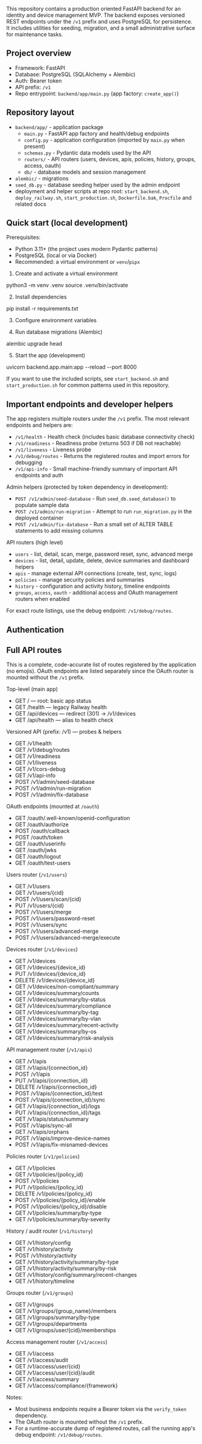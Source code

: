This repository contains a production oriented FastAPI backend for an identity and device management MVP. The backend exposes versioned REST endpoints under the `/v1` prefix and uses PostgreSQL for persistence. It includes utilities for seeding, migration, and a small administrative surface for maintenance tasks.

## Project overview

- Framework: FastAPI
- Database: PostgreSQL (SQLAlchemy + Alembic)
- Auth: Bearer token 
- API prefix: `/v1`
- Repo entrypoint: `backend/app/main.py` (app factory: `create_app()`)

## Repository layout

- `backend/app/` - application package
  - `main.py` - FastAPI app factory and health/debug endpoints
  - `config.py` - application configuration (imported by `main.py` when present)
  - `schemas.py` - Pydantic data models used by the API
  - `routers/` - API routers (users, devices, apis, policies, history, groups, access, oauth)
  - `db/` - database models and session management
- `alembic/` - migrations
- `seed_db.py` - database seeding helper used by the admin endpoint
- deployment and helper scripts at repo root: `start_backend.sh`, `deploy_railway.sh`, `start_production.sh`, `Dockerfile.bak`, `Procfile` and related docs

## Quick start (local development)

Prerequisites:

- Python 3.11+ (the project uses modern Pydantic patterns)
- PostgreSQL (local or via Docker)
- Recommended: a virtual environment or `venv`/`pipx`

1. Create and activate a virtual environment

  python3 -m venv .venv
  source .venv/bin/activate

2. Install dependencies

  pip install -r requirements.txt

3. Configure environment variables


4. Run database migrations (Alembic)

  alembic upgrade head

5. Start the app (development)

  uvicorn backend.app.main:app --reload --port 8000

If you want to use the included scripts, see `start_backend.sh` and `start_production.sh` for common patterns used in this repository.

## Important endpoints and developer helpers

The app registers multiple routers under the `/v1` prefix. The most relevant endpoints and helpers are:

- `/v1/health` - Health check (includes basic database connectivity check)
- `/v1/readiness` - Readiness probe (returns 503 if DB not reachable)
- `/v1/liveness` - Liveness probe
- `/v1/debug/routes` - Returns the registered routes and import errors for debugging
- `/v1/api-info` - Small machine-friendly summary of important API endpoints and auth

Admin helpers (protected by token dependency in development):

- `POST /v1/admin/seed-database` - Run `seed_db.seed_database()` to populate sample data
- `POST /v1/admin/run-migration` - Attempt to run `run_migration.py` in the deployed container
- `POST /v1/admin/fix-database` - Run a small set of ALTER TABLE statements to add missing columns

API routers (high level)

- `users` - list, detail, scan, merge, password reset, sync, advanced merge
- `devices` - list, detail, update, delete, device summaries and dashboard helpers
- `apis` - manage external API connections (create, test, sync, logs)
- `policies` - manage security policies and summaries
- `history` - configuration and activity history, timeline endpoints
- `groups`, `access`, `oauth` - additional access and OAuth management routers when enabled

For exact route listings, use the debug endpoint: `/v1/debug/routes`.

## Authentication


## Full API routes

This is a complete, code-accurate list of routes registered by the application (no emojis). OAuth endpoints are listed separately since the OAuth router is mounted without the `/v1` prefix.

Top-level (main app)
- GET  /                     — root: basic app status
- GET  /health               — legacy Railway health
- GET  /api/devices          — redirect (301) -> /v1/devices
- GET  /api/health           — alias to health check

Versioned API (prefix: /v1) — probes & helpers
- GET  /v1/health
- GET  /v1/debug/routes
- GET  /v1/readiness
- GET  /v1/liveness
- GET  /v1/cors-debug
- GET  /v1/api-info
- POST /v1/admin/seed-database
- POST /v1/admin/run-migration
- POST /v1/admin/fix-database

OAuth endpoints (mounted at `/oauth`)
- GET  /oauth/.well-known/openid-configuration
- GET  /oauth/authorize
- POST /oauth/callback
- POST /oauth/token
- GET  /oauth/userinfo
- GET  /oauth/jwks
- GET  /oauth/logout
- GET  /oauth/test-users

Users router (`/v1/users`)
- GET  /v1/users
- GET  /v1/users/{cid}
- POST /v1/users/scan/{cid}
- PUT  /v1/users/{cid}
- POST /v1/users/merge
- POST /v1/users/password-reset
- POST /v1/users/sync
- POST /v1/users/advanced-merge
- POST /v1/users/advanced-merge/execute

Devices router (`/v1/devices`)
- GET    /v1/devices
- GET    /v1/devices/{device_id}
- PUT    /v1/devices/{device_id}
- DELETE /v1/devices/{device_id}
- GET    /v1/devices/non-compliant/summary
- GET    /v1/devices/summary/counts
- GET    /v1/devices/summary/by-status
- GET    /v1/devices/summary/compliance
- GET    /v1/devices/summary/by-tag
- GET    /v1/devices/summary/by-vlan
- GET    /v1/devices/summary/recent-activity
- GET    /v1/devices/summary/by-os
- GET    /v1/devices/summary/risk-analysis

API management router (`/v1/apis`)
- GET    /v1/apis
- GET    /v1/apis/{connection_id}
- POST   /v1/apis
- PUT    /v1/apis/{connection_id}
- DELETE /v1/apis/{connection_id}
- POST   /v1/apis/{connection_id}/test
- POST   /v1/apis/{connection_id}/sync
- GET    /v1/apis/{connection_id}/logs
- PUT    /v1/apis/{connection_id}/tags
- GET    /v1/apis/status/summary
- POST   /v1/apis/sync-all
- GET    /v1/apis/orphans
- POST   /v1/apis/improve-device-names
- POST   /v1/apis/fix-misnamed-devices

Policies router (`/v1/policies`)
- GET    /v1/policies
- GET    /v1/policies/{policy_id}
- POST   /v1/policies
- PUT    /v1/policies/{policy_id}
- DELETE /v1/policies/{policy_id}
- POST   /v1/policies/{policy_id}/enable
- POST   /v1/policies/{policy_id}/disable
- GET    /v1/policies/summary/by-type
- GET    /v1/policies/summary/by-severity

History / audit router (`/v1/history`)
- GET  /v1/history/config
- GET  /v1/history/activity
- POST /v1/history/activity
- GET  /v1/history/activity/summary/by-type
- GET  /v1/history/activity/summary/by-risk
- GET  /v1/history/config/summary/recent-changes
- GET  /v1/history/timeline

Groups router (`/v1/groups`)
- GET  /v1/groups
- GET  /v1/groups/{group_name}/members
- GET  /v1/groups/summary/by-type
- GET  /v1/groups/departments
- GET  /v1/groups/user/{cid}/memberships

Access management router (`/v1/access`)
- GET  /v1/access
- GET  /v1/access/audit
- GET  /v1/access/user/{cid}
- GET  /v1/access/user/{cid}/audit
- GET  /v1/access/summary
- GET  /v1/access/compliance/{framework}

Notes:
- Most business endpoints require a Bearer token via the `verify_token` dependency.
- The OAuth router is mounted without the `/v1` prefix.
- For a runtime-accurate dump of registered routes, call the running app's debug endpoint: `/v1/debug/routes`.
